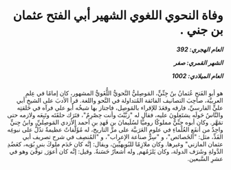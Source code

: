<h1 dir="rtl">وفاة النحوي اللغوي الشهير أبي الفتح عثمان بن جني .</h1>

<h5 dir="rtl">العام الهجري:  392

الشهر القمري: صفر

العام الميلادي: 1002</h5>

<p dir="rtl">هو أبو الفَتحِ عُثمانُ بنُ جِنِّيٍّ، المَوصِليُّ النَّحويُّ اللُّغَويُّ المشهور، كان إمامًا في عِلمِ العربيَّة، صاحِبَ التصانيف الفائقة المُتداولة في النَّحو واللغة. قرأ الأدبَ على الشيخِ أبي عليٍّ الفارسيِّ، فارقه وقعَدَ للإقراء بالمَوصِل، فاجتاز بها شيخُه أبو علي فرآه في حَلقتِه والنَّاسُ حَولَه يشتَغِلونَ عليه، فقال له "زبَّبْتَ وأنت حِصْرِمٌ"، فتَرَك حلقَتَه وتَبِعَه ولازمه حتى تمَهَّر. وكان أبوه جِنِّيٌّ مملوكًا روميًّا لسُلَيمانَ بنِ فَهدِ بنِ أحمد الأزدي المَوصِليِّ، وابنُ جِنيٍّ واحِدٌ من أنفَعِ العُلَماءِ في علومِ العَرَبيَّة على مرِّ التاريخ، له مُؤَلَّفاتٌ عظيمةٌ تدُلُّ على نبوغِه الفَذِّ، مثل: "الخَصائص"، و "سِرُّ صناعة الإعراب"، و "المُنصِف في شرح تصريف أبي عثمان المازني" وغيرها. وكان ملازِمًا للبُويهيِّينَ، ويقال: إنَّه كان خَدَم ملوكَ بني بُوَيه، كعَضُدِ الدَّولةِ وشَرَف الدولة، وكان يَلزَمُهم, وله أشعارٌ حَسَنةٌ. وقيل: إنَّه كان أعوَرَ, توفِّيَ وهو في عشرِ السَّبعين.</p></br>
